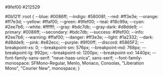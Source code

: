 
#9fef00
#212529

#0b121f
:root {
        --blue: #0086ff;
        --indigo: #58008f;
        --red: #ff3e3e;
        --orange: #ff7e3d;
        --yellow: #ffaf00;
        --green: #9fef00;
        --teal: #18c99a;
        --cyan: #2ee7b6;
        --white: #ffffff;
        --gray: #bdc7db;
        --gray-dark: #d8dde9;
        --primary: #0086ff;
        --secondary: #bdc7db;
        --success: #9fef00;
        --info: #2ee7b6;
        --warning: #ffaf00;
        --danger: #ff3e3e;
        --light: #1a2332;
        --dark: #d8dde9;
        --pink: #e82ecc;
        --purple: #9f00ff;
        --discord: #5865F2;
        --breakpoint-xs: 0;
        --breakpoint-sm: 576px;
        --breakpoint-md: 768px;
        --breakpoint-lg: 992px;
        --breakpoint-xl: 1200px;
        --breakpoint-xxl: 1440px;
        --font-family-sans-serif: "neue-haas-unica", sans-serif;
        --font-family-monospace: SFMono-Regular, Menlo, Monaco, Consolas, "Liberation Mono", "Courier New", monospace;
        }


